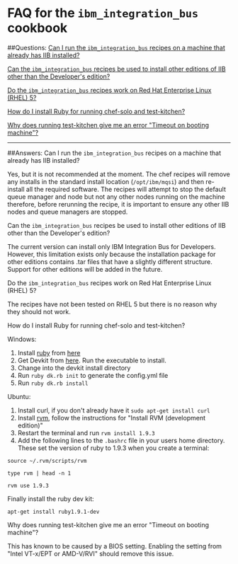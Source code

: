 FAQ for the `ibm_integration_bus` cookbook
==========================================
##Questions:
[Can I run the `ibm_integration_bus` recipes on a machine that already has IIB installed?](#Q1)

[Can the `ibm_integration_bus` recipes be used to install other editions of IIB other than the Developer's edition?](#Q2)

[Do the `ibm_integration_bus` recipes work on Red Hat Enterprise Linux (RHEL) 5?](#Q2)

[How do I install Ruby for running chef-solo and test-kitchen?](#Q4)

[Why does running test-kitchen give me an error "Timeout on booting machine"?](#Q5)
    
------------------------------------------
##Answers:
<a name="Q1">Can I run the `ibm_integration_bus` recipes on a machine that already has IIB installed?</a>

Yes, but it is not recommended at the moment. The chef recipes will remove any installs in the standard install location (`/opt/ibm/mqsi`) and then re-install all the required software. The recipes will attempt to stop the default queue manager and node but not any other nodes running on the machine therefore, before rerunning the recipe, it is important to ensure any other IIB nodes and queue managers are stopped. 


<a name="Q2">Can the `ibm_integration_bus` recipes be used to install other editions of IIB other than the Developer's edition?</a>

The current version can install only IBM Integration Bus for Developers. However, this limitation exists only because the installation package for other editions contains .tar files that have a slightly different structure. Support for other editions will be added in the future.


<a name="Q3">Do the `ibm_integration_bus` recipes work on Red Hat Enterprise Linux (RHEL) 5?</a>

The recipes have not been tested on RHEL 5 but there is no reason why they should not work. 


<a name="Q4">How do I install Ruby for running chef-solo and test-kitchen?</a>

Windows: 

1. Install [ruby](http://rubyinstaller.org/) from [here](http://dl.bintray.com/oneclick/rubyinstaller/rubyinstaller-1.9.3-p484.exe?direct)
2. Get Devkit from [here](https://github.com/downloads/oneclick/rubyinstaller/DevKit-tdm-32-4.5.2-20111229-1559-sfx.exe). Run the executable to install.
3. Change into the devkit install directory
4. Run `ruby dk.rb init` to generate the config.yml file
5. Run `ruby dk.rb install`

Ubuntu: 

1. Install curl, if you don't already have it `sudo apt-get install curl`
2. Install [rvm](https://rvm.io/rvm/install), follow the instructions for "Install RVM (development edition)"
3. Restart the terminal and run `rvm install 1.9.3`
4. Add the following lines to the `.bashrc` file in your users home directory. These set the version of ruby to 1.9.3 when you create a terminal:

`source ~/.rvm/scripts/rvm`

`type rvm | head -n 1`

`rvm use 1.9.3`

Finally install the ruby dev kit:

`apt-get install ruby1.9.1-dev`

<a name="Q5">Why does running test-kitchen give me an error "Timeout on booting machine"?</a>

This has known to be caused by a BIOS setting. Enabling the setting from "Intel VT-x/EPT or AMD-V/RVI" should remove this issue.